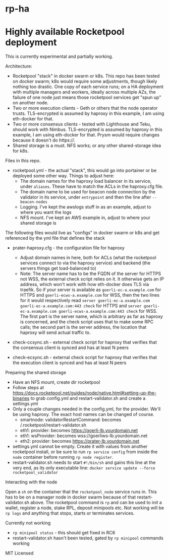 # rp-ha
Highly available Rocketpool deployment
=======

This is currently experimental and partially working.

Architecture:
- Rocketpool "stack" in docker swarm or k8s. This repo has been tested on docker swarm; k8s would require some adjustments, though likely nothing too drastic. One copy of each service runs; on a HA deployment with multiple managers and workers, ideally across multiple AZs, the failure of one node just means those rocketpool services get "spun up" on another node.
- Two or more execution clients - Geth or others that the node operator trusts. TLS-encrypted is assumed by haproxy in this example, I am using eth-docker for that.
- Two or more consensus clients - tested with Lighthouse and Teku, should work with Nimbus. TLS-encrypted is assumed by haproxy in this example, I am using eth-docker for that. Prysm would require changes because it doesn't do https://.
- Shared storage is a must. NFS works; or any other shared-storage idea for k8s.

Files in this repo.

- rocketpool.yml - the actual "stack", this would go into portainer or be deployed some other way. Things to adjust here:
  - The domain names for the haproxy load balancer in its service, under `aliases`. These have to match the ACLs in the haproxy.cfg file.
  - The domain name to be used for beacon node connection by the validator in its service, under `entrypoint` and then the line after `--beacon-nodes`
  - Logging. I've kept the awslogs stuff in as an example, adjust to where you want the logs
  - NFS mount. I've kept an AWS example in, adjust to where your shared storage is

The following files would live as "configs" in docker swarm or k8s and get referenced by the yml file that defines the stack

- prater-haproxy.cfg - the configuration file for haproxy
  - Adjust domain names in here, both for ACLs (what the rocketpool services connect to via the haproxy service) and backend (the servers things get load-balanced to)
  - Note: The server name has to be the FQDN of the server for HTTPS not WSS, the external check script relies on it. It otherwise gets an IP address, which won't work with how eth-docker does TLS via traefik.
    So if your server is available as `goerli-ec-a.example.com` for HTTPS and `goerli-ecws-a.example.com` for WSS, then the two lines for it would respectively read
    `server goerli-ec-a.example.com goerli-ec-a.example.com:443 check` for HTTPS and `server goerli-ec-a.example.com goerli-ecws-a.example.com:443 check` for WSS. The first part is the server name,
    which is arbitrary as far as haproxy is concerned, and the check script uses that to make some RPC calls; the second part is the server address, the location that haproxy will send actual traffic to.

- check-ccsync.sh - external check script for haproxy that verifies that the consensus client is synced and has at least N peers

- check-ecsync.sh - external check script for haproxy that verifies that the execution client is synced and has at least N peers

Preparing the shared storage

- Have an NFS mount, create dir rocketpool
- Follow steps at https://docs.rocketpool.net/guides/node/native.html#setting-up-the-binaries to grab config.yml and restart-validator.sh and create a settings.yml
- Only a couple changes needed in the config.yml, for the provider. We'll be using haproxy. The exact host names can be changed of course.
  - smartnode: validatorRestartCommand: becomes /.rocketpool/restart-validator.sh 
  - eth1: provider: becomes https://goerli-lb.yourdomain.net
  - eth1: wsProvider: becomes wss://goerliws-lb.yourdomain.net
  - eth2: provider: becomes https://prater-lb.yourdomain.net
- settings.yml cannot be empty. Create it with values from another rocketpool install, or be sure to run `rp service config` from inside the `node` container before running `rp node register`.
- restart-validator.sh needs to start `#!/bin/sh` and gains this line at the very end, as its only executable line: `docker service update --force rocketpool_validator`

Interacting with the node

Open a `sh` on the container that the `rocketpool_node` service runs in. This has to be on a manager node in docker swarm because of that restart-validator.sh above. The rocketpool command is `rp` and
can be used to init a wallet, register a node, stake RPL, deposit minipools etc. Not working will be `rp logs` and anything that stops, starts or terminates services.

Currently not working

- `rp minipool status` - this should get fixed in RC6
- restart-validator.sh hasn't been tested, gated by `rp minipool` commands working


MIT Licensed
